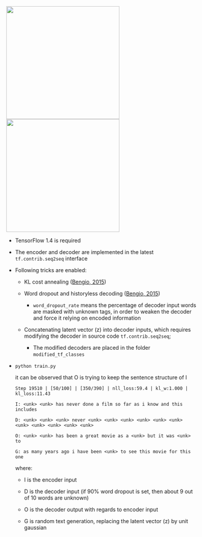 <img src="https://github.com/zhedongzheng/finch/blob/master/assets/vrae_struct.jpg" height='300'>

<img src="https://github.com/zhedongzheng/finch/blob/master/assets/vrae.png" height="300">

* TensorFlow 1.4 is required

* The encoder and decoder are implemented in the latest ```tf.contrib.seq2seq``` interface

* Following tricks are enabled:

    * KL cost annealing ([Bengio, 2015](https://arxiv.org/abs/1511.06349))

    * Word dropout and historyless decoding ([Bengio, 2015](https://arxiv.org/abs/1511.06349))
        * ```word_dropout_rate``` means the percentage of decoder input words are masked with unknown tags, in order to weaken the decoder and force it relying on encoded information

    * Concatenating latent vector (z) into decoder inputs, which requires modifying the decoder in source code ```tf.contrib.seq2seq```;
        * The modified decoders are placed in the folder ``` modified_tf_classes ```

* ``` python train.py ```

    it can be observed that O is trying to keep the sentence structure of I
  
    ```
    Step 19510 | [50/100] | [350/390] | nll_loss:59.4 | kl_w:1.000 | kl_loss:11.43 

    I: <unk> <unk> has never done a film so far as i know and this includes

    D: <unk> <unk> <unk> never <unk> <unk> <unk> <unk> <unk> <unk> <unk> <unk> <unk> <unk> <unk>

    O: <unk> <unk> has been a great movie as a <unk> but it was <unk> to

    G: as many years ago i have been <unk> to see this movie for this one
    ```
  where:
    * I is the encoder input

    * D is the decoder input (if 90% word dropout is set, then about 9 out of 10 words are unknown)

    * O is the decoder output with regards to encoder input

    * G is random text generation, replacing the latent vector (z) by unit gaussian
